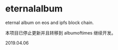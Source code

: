 # eternalalbum

eternal album on eos and ipfs block chain.

本项目已停止更新并且转移到 albumoftimes 继续开发。

2019.04.06
